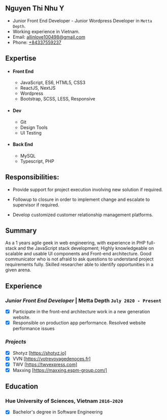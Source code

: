 ## Nguyen Thi Nhu Y

* Junior Front End Developer - Junior Wordpress Developer in `Metta Depth`.
* Working experience in Vietnam.
* Email: [allinlove100498@gmail.com](mailto:allinlove100498@gmail.com)
* Phone: [+84337559237](+84337559237)

## Expertise

* #### Front End
	* JavaScript, ES6, HTML5, CSS3
	* ReactJS, NextJS
	* Wordpress
	* Bootstrap, SCSS, LESS, Responsive

* #### Dev
	* Git
	* Design Tools
	* UI Testing
	
* #### Back End
	* MySQL
	* Typescript, PHP

## Responsibilities:

- Provide support for project execution involving new solution if required.

- Followup to closure in order to implement change and escalate to supervisor if required.

- Develop customized customer relationship management platforms.

## Summary

As a 1 years agile geek in web engineering, with experience in PHP full-stack and the JavaScript stack development;
Highly knowledgeable on scalable and usable UI components and Front-end architecture.
Good communicator who is not afraid to ask questions to understand project requirements fully.
Skilled researcher able to identify opportunities in a given arena.

## Experience

### *Junior Front End Developer* | Metta Depth `July 2020 - Present`

- [x] Participate in the front-end architecture work in a new generation website.
- [x] Responsible on production app performance. Resolved website performance issues

### *Projects*

- [x] Shotyz [https://shotyz.io]
- [x] VVN [https://votrevoyagedenoces.fr]
- [x] TWV [https://twvexpress.com]
- [x] Maxxing [https://maxxing.espm-group.com/]

## Education

### Hue University of Sciences, Vietnam `2016-2020`
- [x] Bachelor's degree in Software Engineering

